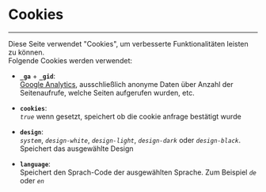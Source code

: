 # Cookies
---

Diese Seite verwendet "Cookies", um verbesserte Funktionalitäten leisten zu können.  
Folgende Cookies werden verwendet:

* __`_ga`__  +  __`_gid`__:  
[Google Analytics](https://marketingplatform.google.com/intl/de/about/analytics/), ausschließlich anonyme Daten über Anzahl der Seitenaufrufe, welche Seiten aufgerufen wurden, etc.  

* __`cookies`__:  
    _`true`_ wenn gesetzt, speichert ob die cookie anfrage bestätigt wurde  

* __`design`__:  
    _`system`_, _`design-white`_, _`design-light`_, _`design-dark`_ oder _`design-black`_. Speichert das ausgewählte Design  

* __`language`__:  
    Speichert den Sprach-Code der ausgewählten Sprache. Zum Beispiel _`de`_ oder _`en`_  
